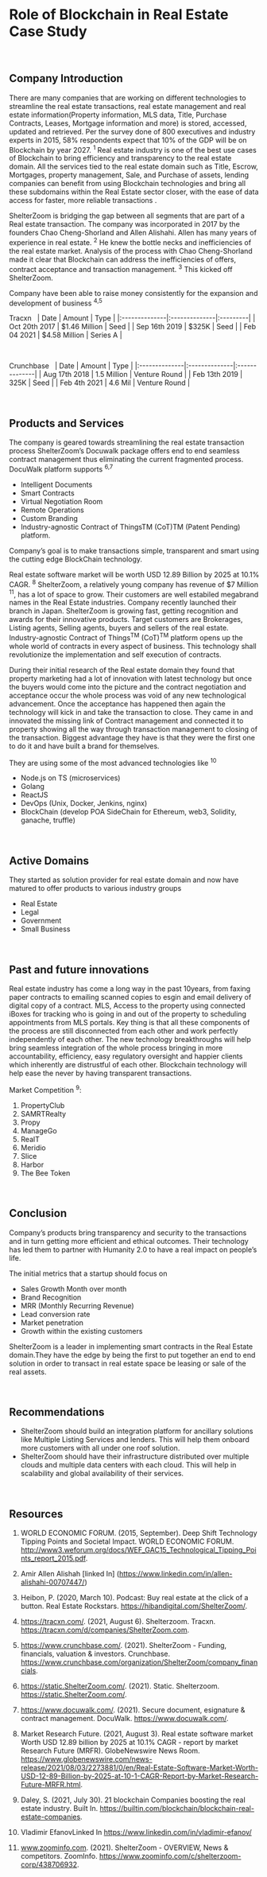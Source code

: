 # Role of Blockchain in Real Estate Case Study
&nbsp;

## Company Introduction

There are many companies that are working on different technologies to streamline the real estate transactions, real estate management and real estate information(Property information, MLS data, Title, Purchase Contracts, Leases, Mortgage information and more) is stored, accessed, updated and retrieved. 
Per the survey done of 800 executives and industry experts in 2015, 58% respondents expect that 10% of the GDP will be on Blockchain by year 2027. <sup>1</sup> Real estate industry is one of the best use cases of Blockchain to bring efficiency and transparency to the real estate domain. All the services tied to the real estate domain such as Title, Escrow, Mortgages, property management, Sale, and Purchase of assets, lending companies can benefit from using Blockchain technologies and bring all these subdomains within the Real Estate sector closer, with the ease of data access for faster, more reliable transactions .

ShelterZoom is bridging the gap between all segments that are part of a Real estate transaction.  The company was incorporated in 2017 by the founders Chao Cheng-Shorland and Allen Alishahi. Allen has many years of experience in real estate. <sup>2</sup> He knew the bottle necks and inefficiencies of the real estate market. Analysis of the process with Chao Cheng-Shorland made it clear that Blockchain can address the inefficiencies of offers, contract acceptance and transaction management. <sup>3</sup> This kicked off ShelterZoom.

Company have been able to raise money consistently for the expansion and development of business <sup>4,5</sup>
&nbsp;

Tracxn &nbsp;
|  Date         | Amount        | Type     |
|:--------------|:--------------|:---------|
| Oct 20th 2017 | $1.46 Million | Seed     | 
| Sep 16th 2019 | $325K         | Seed     |
| Feb 04 2021   | $4.58 Million | Series A |

&nbsp;

Crunchbase &nbsp;
| Date          | Amount        | Type          |
|:--------------|:--------------|:--------------| 
| Aug 17th 2018 | 1.5 Million   | Venture Round |
| Feb 13th 2019 | 325K 	        | Seed          |
| Feb 4th 2021  | 4.6 Mil       | Venture Round |

&nbsp;
## Products and Services

The company is geared towards streamlining the real estate transaction process ShelterZoom’s Docuwalk package offers end to end seamless contract management thus eliminating the current fragmented process. 
DocuWalk platform supports <sup>6,7</sup>

- Intelligent Documents
- Smart Contracts
- Virtual Negotiation Room
- Remote Operations
- Custom Branding
- Industry-agnostic Contract of ThingsTM (CoT)TM  (Patent Pending) platform.

Company’s goal is to make transactions simple, transparent and smart using the cutting edge BlockChain technology.

Real estate software market will be worth USD 12.89 Billion by 2025 at 10.1% CAGR. <sup>8</sup> ShelterZoom, a relatively young company has revenue of $7 Million <sup>11</sup>, has a lot of space to grow. Their customers are well estabiled megabrand names in the Real Estate industries. Company recently launched their branch in Japan. ShelterZoom is growing fast, getting recognition and awards for their innovative products. Target customers are Brokerages, Listing agents, Selling agents, buyers and sellers of the real estate. Industry-agnostic Contract of Things<sup>TM</sup> (CoT)<sup>TM</sup> platform opens up the whole world of contracts in every aspect of business. This technology shall revolutionize the implementation and self execution of contracts.

During their initial research of the Real estate domain they found that property marketing had a lot of innovation with latest technology but once the buyers would come into the picture and the contract negotiation and acceptance occur the whole process was void of any new technological advancement. Once the acceptance has happened then again the technology will kick in and take the transaction to close. They came in and innovated the missing link of Contract management and connected it to property showing all the way through transaction management to closing of the transaction.
Biggest advantage they have is that they were the first one to do it and have built a brand for themselves.

They are using some of the most advanced technologies like <sup>10</sup>

- Node.js on TS (microservices)
- Golang
- ReactJS
- DevOps (Unix, Docker, Jenkins, nginx)
- BlockChain (develop POA SideChain for Ethereum, web3, Solidity, ganache, truffle)

&nbsp;

## Active Domains

They started as solution provider for real estate domain and now have matured to offer products to various industry groups 
&nbsp;
&nbsp;

- Real Estate
- Legal
- Government 
- Small Business

&nbsp;

## Past and future innovations

Real estate industry has come a long way in the past 10years, from faxing paper contracts to emailing scanned copies to esgin and email delivery of digital copy of a contract. MLS, Access to the property using connected iBoxes for tracking who is going in and out of the property to scheduling appointments from MLS portals. Key thing is that all these components of the process are still disconnected from each other and work perfectly independently of each other. The new technology breakthroughs will help bring seamless integration of the whole process bringing in more accountability, efficiency, easy regulatory oversight and happier clients which inherently are distrustful of each other. Blockchain technology will help ease the never by having transparent transactions.


Market Competition <sup>9</sup>:&nbsp;&nbsp;
1. PropertyClub
1. SAMRTRealty
1. Propy 
1. ManageGo
1. RealT
1. Meridio
1. Slice
1. Harbor
1. The Bee Token

&nbsp;

## Conclusion

Company’s products bring transparency and security to the transactions and in turn getting more efficient and ethical outcomes. Their technology has led them to partner with Humanity 2.0 to have a real impact on people’s life.

The initial metrics that a startup should focus on 
- Sales Growth Month over month 
- Brand Recognition
- MRR (Monthly Recurring Revenue)
- Lead conversion rate
- Market penetration
- Growth within the existing customers

ShelterZoom is a leader in implementing smart contracts in the Real Estate domain.They have the edge by being the first to put together an end to end solution in order to transact in real estate space be leasing or sale of the real assets.

&nbsp;
&nbsp;
## Recommendations


- ShelterZoom should build an integration platform for ancillary solutions like Multiple Listing Services and lenders. This will help them onboard more customers with all under one roof solution. 
- ShelterZoom should have their infrastructure distributed  over multiple clouds and multiple data centers with each cloud. This will help in scalability and global availability of their services.

&nbsp;
&nbsp;
## Resources


1. WORLD ECONOMIC FORUM. (2015, September). Deep Shift Technology Tipping Points and Societal Impact. WORLD ECONOMIC FORUM. http://www3.weforum.org/docs/WEF_GAC15_Technological_Tipping_Points_report_2015.pdf. 

2. Amir Allen Alishah [linked In] (https://www.linkedin.com/in/allen-alishahi-00707447/)

3. Heibon, P. (2020, March 10). Podcast: Buy real estate at the click of a button. Real Estate Rockstars. https://hibandigital.com/ShelterZoom/. 

4. https://tracxn.com/. (2021, August 6). Shelterzoom. Tracxn. https://tracxn.com/d/companies/ShelterZoom.com. 

5. https://www.crunchbase.com/. (2021). ShelterZoom - Funding, financials, valuation & investors. Crunchbase. https://www.crunchbase.com/organization/ShelterZoom/company_financials. 

6. https://static.ShelterZoom.com/. (2021). Static. Shelterzoom. https://static.ShelterZoom.com/. 

7. https://www.docuwalk.com/. (2021). Secure document, esignature & contract management. DocuWalk. https://www.docuwalk.com/. 

8. Market Research Future. (2021, August 3). Real estate software market Worth USD 12.89 billion by 2025 at 10.1% CAGR - report by market Research Future (MRFR). GlobeNewswire News Room. https://www.globenewswire.com/news-release/2021/08/03/2273881/0/en/Real-Estate-Software-Market-Worth-USD-12-89-Billion-by-2025-at-10-1-CAGR-Report-by-Market-Research-Future-MRFR.html. 

9. Daley, S. (2021, July 30). 21 blockchain Companies boosting the real estate industry. Built In. https://builtin.com/blockchain/blockchain-real-estate-companies. 

 10. Vladimir EfanovLinked In https://www.linkedin.com/in/vladimir-efanov/

 11. www.zoominfo.com. (2021). ShelterZoom - OVERVIEW, News &amp; competitors. ZoomInfo. https://www.zoominfo.com/c/shelterzoom-corp/438706932. 


                                                                                          
